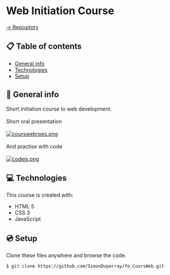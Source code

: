 # Web Initiation Course

[-> Repository](https://github.com/SimonDuperray/fo_CoursWeb)

## :clipboard: Table of contents
* [General info](#general-info)
* [Technologies](#technologies)
* [Setup](#setup)

## :page_facing_up: General info
Short initiation course to web development.
<br><br>Short oral presentation<br><br>
[![courswebrpes.png](https://i.postimg.cc/W36BcLRc/courswebrpes.png)](https://postimg.cc/0MjW742V)
<br><br>And practise with code<br><br>
[![codejs.png](https://i.postimg.cc/W3CkVK0S/codejs.png)](https://postimg.cc/hz8jb2y7)
	
## :computer: Technologies
This course is created with:
* HTML 5
* CSS 3
* JavaScript
	
## :cd: Setup
Clone these files anywhere and browse the code.
```batch
$ git clone https://github.com/SimonDuperray/fo_CoursWeb.git
```
